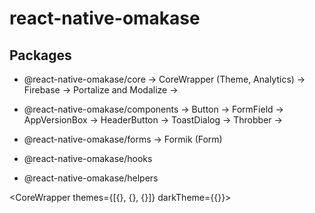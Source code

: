 # react-native-omakase

## Packages

- @react-native-omakase/core
  -> CoreWrapper (Theme, Analytics)
  -> Firebase
  -> Portalize and Modalize
  ->

- @react-native-omakase/components
  -> Button
  -> FormField
  -> AppVersionBox
  -> HeaderButton
  -> ToastDialog
  -> Throbber
  ->
- @react-native-omakase/forms
  -> Formik (Form)

- @react-native-omakase/hooks
- @react-native-omakase/helpers


<CoreWrapper themes={[{}, {}, {}]} darkTheme={{}}>
<CoreWrapper>
